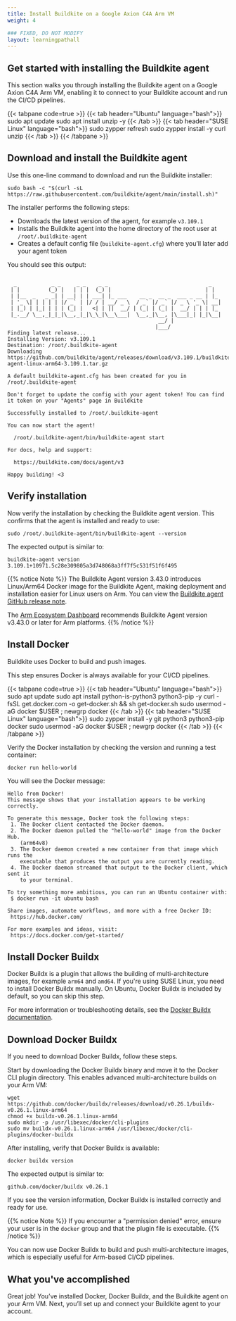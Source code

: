 ```yaml
---
title: Install Buildkite on a Google Axion C4A Arm VM
weight: 4

### FIXED, DO NOT MODIFY
layout: learningpathall
---
```


## Get started with installing the Buildkite agent
This section walks you through installing the Buildkite agent on a Google Axion C4A Arm VM, enabling it to connect to your Buildkite account and run the CI/CD pipelines.

{{< tabpane code=true >}}
  {{< tab header="Ubuntu" language="bash">}}
sudo apt update
sudo apt install unzip -y
  {{< /tab >}}
  {{< tab header="SUSE Linux" language="bash">}}
sudo zypper refresh
sudo zypper install -y curl unzip
  {{< /tab >}}
{{< /tabpane >}}

## Download and install the Buildkite agent

Use this one-line command to download and run the Buildkite installer:

```console
sudo bash -c "$(curl -sL https://raw.githubusercontent.com/buildkite/agent/main/install.sh)" 
```
The installer performs the following steps:

- Downloads the latest version of the agent, for example `v3.109.1`  
- Installs the Buildkite agent into the home directory of the root user at `/root/.buildkite-agent`  
- Creates a default config file (`buildkite-agent.cfg`) where you’ll later add your agent token 

You should see this output:

```output
 
  _           _ _     _ _    _ _                                _
 | |         (_) |   | | |  (_) |                              | |
 | |__  _   _ _| | __| | | ___| |_ ___    __ _  __ _  ___ _ __ | |_
 | '_ \| | | | | |/ _` | |/ / | __/ _ \  / _` |/ _` |/ _ \ '_ \| __|
 | |_) | |_| | | | (_| |   <| | ||  __/ | (_| | (_| |  __/ | | | |_
 |_.__/ \__,_|_|_|\__,_|_|\_\_|\__\___|  \__,_|\__, |\___|_| |_|\__|
                                                __/ |
                                               |___/
Finding latest release...
Installing Version: v3.109.1
Destination: /root/.buildkite-agent
Downloading https://github.com/buildkite/agent/releases/download/v3.109.1/buildkite-agent-linux-arm64-3.109.1.tar.gz

A default buildkite-agent.cfg has been created for you in /root/.buildkite-agent

Don't forget to update the config with your agent token! You can find it token on your "Agents" page in Buildkite

Successfully installed to /root/.buildkite-agent

You can now start the agent!

  /root/.buildkite-agent/bin/buildkite-agent start

For docs, help and support:

  https://buildkite.com/docs/agent/v3

Happy building! <3
```

## Verify installation

Now verify the installation by checking the Buildkite agent version. This confirms that the agent is installed and ready to use:

```console
sudo /root/.buildkite-agent/bin/buildkite-agent --version
```

The expected output is similar to:

```output
buildkite-agent version 3.109.1+10971.5c28e309805a3d748068a3ff7f5c531f51f6f495
```

{{% notice Note %}}
The Buildkite Agent version 3.43.0 introduces Linux/Arm64 Docker image for the Buildkite Agent, making deployment and installation easier for Linux users on Arm. You can view the [Buildkite agent GitHub release note](https://github.com/buildkite/agent/releases/tag/v3.43.0).

The [Arm Ecosystem Dashboard](https://developer.arm.com/ecosystem-dashboard/) recommends Buildkite Agent version v3.43.0 or later for Arm platforms.
{{% /notice %}}

## Install Docker

Buildkite uses Docker to build and push images.

This step ensures Docker is always available for your CI/CD pipelines.

{{< tabpane code=true >}}
  {{< tab header="Ubuntu" language="bash">}}
sudo apt update
sudo apt install python-is-python3 python3-pip -y
curl -fsSL get.docker.com -o get-docker.sh && sh get-docker.sh
sudo usermod -aG docker $USER ; newgrp docker
  {{< /tab >}}
  {{< tab header="SUSE Linux" language="bash">}}
sudo zypper install -y git python3 python3-pip docker
sudo usermod -aG docker $USER ; newgrp docker
  {{< /tab >}}
{{< /tabpane >}}

Verify the Docker installation by checking the version and running a test container:

```console
docker run hello-world
```

You will see the Docker message:

```output
Hello from Docker!
This message shows that your installation appears to be working correctly.

To generate this message, Docker took the following steps:
 1. The Docker client contacted the Docker daemon.
 2. The Docker daemon pulled the "hello-world" image from the Docker Hub.
    (arm64v8)
 3. The Docker daemon created a new container from that image which runs the
    executable that produces the output you are currently reading.
 4. The Docker daemon streamed that output to the Docker client, which sent it
    to your terminal.

To try something more ambitious, you can run an Ubuntu container with:
 $ docker run -it ubuntu bash

Share images, automate workflows, and more with a free Docker ID:
 https://hub.docker.com/

For more examples and ideas, visit:
 https://docs.docker.com/get-started/
```

##  Install Docker Buildx

Docker Buildx is a plugin that allows the building of multi-architecture images, for example `arm64` and `amd64`. 
If you're using SUSE Linux, you need to install Docker Buildx manually. On Ubuntu, Docker Buildx is included by default, so you can skip this step.

For more information or troubleshooting details, see the [Docker Buildx documentation](https://docs.docker.com/build/buildx/).

## Download Docker Buildx

If you need to download Docker Buildx, follow these steps.

Start by downloading the Docker Buildx binary and move it to the Docker CLI plugin directory. This enables advanced multi-architecture builds on your Arm VM:

```console
wget https://github.com/docker/buildx/releases/download/v0.26.1/buildx-v0.26.1.linux-arm64
chmod +x buildx-v0.26.1.linux-arm64
sudo mkdir -p /usr/libexec/docker/cli-plugins
sudo mv buildx-v0.26.1.linux-arm64 /usr/libexec/docker/cli-plugins/docker-buildx
```

After installing, verify that Docker Buildx is available:

```console
docker buildx version
```

The expected output is similar to:

```output
github.com/docker/buildx v0.26.1
```

If you see the version information, Docker Buildx is installed correctly and ready for use.

{{% notice Note %}}
If you encounter a "permission denied" error, ensure your user is in the `docker` group and that the plugin file is executable.
{{% /notice %}}

You can now use Docker Buildx to build and push multi-architecture images, which is especially useful for Arm-based CI/CD pipelines.

## What you've accomplished

Great job! You’ve installed Docker, Docker Buildx, and the Buildkite agent on your Arm VM. Next, you’ll set up and connect your Buildkite agent to your account.
